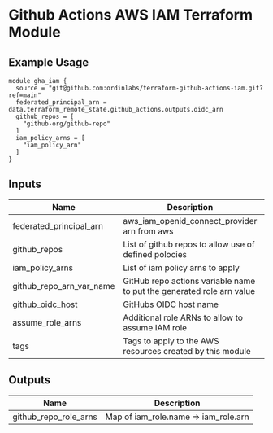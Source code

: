 Github Actions AWS IAM Terraform Module
=====================================
## Example Usage

```hcl
module gha_iam {
  source = "git@github.com:ordinlabs/terraform-github-actions-iam.git?ref=main"
  federated_principal_arn = data.terraform_remote_state.github_actions.outputs.oidc_arn
  github_repos = [
    "github-org/github-repo"
  ]
  iam_policy_arns = [
    "iam_policy_arn"
  ]
}

```

## Inputs

| Name                     | Description                                                          | Type         | Default                               | Required |
|--------------------------|----------------------------------------------------------------------|--------------|---------------------------------------|:--------:|
| federated_principal_arn  | aws_iam_openid_connect_provider arn from aws                         | `string`     |                                       |   yes    |
| github_repos             | List of github repos to allow use of defined polocies                | `list(string)` |                                       |   yes    |
| iam_policy_arns          | List of iam policy arns to apply                                     | `list(string)` |                                       |    yes    |
| github_repo_arn_var_name | GitHub repo actions variable name to put the generated role arn value | `string`     | `AWS_OIDC_ROLE_ARN`                   |    no    |
| github_oidc_host         | GitHubs OIDC host name                                               | `string`     | `token.actions.githubusercontent.com` |    no    |
| assume_role_arns         | Additional role ARNs to allow to assume IAM role                     | `list(string)`           | `[]`                                  |    no    |
| tags                     | Tags to apply to the AWS resources created by this module            | `map(string)`           | `{}`                                  |    no    |

## Outputs

| Name | Description                          |
|------|--------------------------------------|
| github_repo_role_arns | Map of iam_role.name => iam_role.arn |
